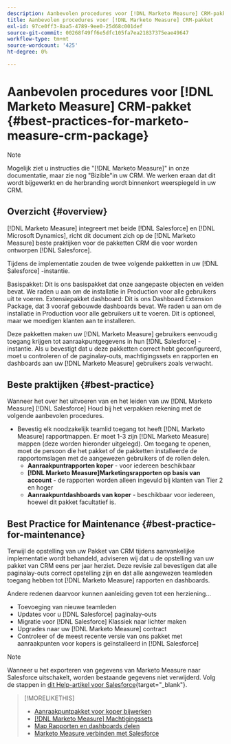 ```yaml
---
description: Aanbevolen procedures voor [!DNL Marketo Measure] CRM-pakket - [!DNL Marketo Measure] - Productdocumentatie
title: Aanbevolen procedures voor [!DNL Marketo Measure] CRM-pakket
exl-id: 97ce0ff3-8aa5-4789-9ee0-25d68c001def
source-git-commit: 00268f49ff6e5dfc105fa7ea21837375eae49647
workflow-type: tm+mt
source-wordcount: '425'
ht-degree: 0%

---
```


# Aanbevolen procedures voor [!DNL Marketo Measure] CRM-pakket {#best-practices-for-marketo-measure-crm-package}

>[!NOTE]
>
>Mogelijk ziet u instructies die &quot;[!DNL Marketo Measure]&quot; in onze documentatie, maar zie nog &quot;Bizible&quot;in uw CRM. We werken eraan dat dit wordt bijgewerkt en de herbranding wordt binnenkort weerspiegeld in uw CRM.

## Overzicht {#overview}

[!DNL Marketo Measure] integreert met beide [!DNL Salesforce] en [!DNL Microsoft Dynamics], richt dit document zich op de [!DNL Marketo Measure] beste praktijken voor de pakketten CRM die voor worden ontworpen [!DNL Salesforce].

Tijdens de implementatie zouden de twee volgende pakketten in uw [!DNL Salesforce] -instantie.

Basispakket: Dit is ons basispakket dat onze aangepaste objecten en velden bevat. We raden u aan om de installatie in Production voor alle gebruikers uit te voeren.
Extensiepakket dashboard: Dit is ons Dashboard Extension Package, dat 3 vooraf gebouwde dashboards bevat. We raden u aan om de installatie in Production voor alle gebruikers uit te voeren. Dit is optioneel, maar we moedigen klanten aan te installeren.

Deze pakketten maken uw [!DNL Marketo Measure] gebruikers eenvoudig toegang krijgen tot aanraakpuntgegevens in hun [!DNL Salesforce] -instantie. Als u bevestigt dat u deze pakketten correct hebt geconfigureerd, moet u controleren of de paginalay-outs, machtigingssets en rapporten en dashboards aan uw [!DNL Marketo Measure] gebruikers zoals verwacht.

## Beste praktijken {#best-practice}

Wanneer het over het uitvoeren van en het leiden van uw [!DNL Marketo Measure] [!DNL Salesforce] Houd bij het verpakken rekening met de volgende aanbevolen procedures.

* Bevestig elk noodzakelijk teamlid toegang tot heeft [!DNL Marketo Measure] rapportmappen. Er moet 1-3 zijn [!DNL Marketo Measure] mappen (deze worden hieronder uitgelegd). Om toegang te openen, moet de persoon die het pakket of de pakketten installeerde de rapportomslagen met de aangewezen gebruikers of de rollen delen.
   * **Aanraakpuntrapporten koper** - voor iedereen beschikbaar
   * **[!DNL Marketo Measure]Marketingsrapporten op basis van account** - de rapporten worden alleen ingevuld bij klanten van Tier 2 en hoger
   * **Aanraakpuntdashboards van koper** - beschikbaar voor iedereen, hoewel dit pakket facultatief is.

## Best Practice for Maintenance {#best-practice-for-maintenance}

Terwijl de opstelling van uw Pakket van CRM tijdens aanvankelijke implementatie wordt behandeld, adviseren wij dat u de opstelling van uw pakket van CRM eens per jaar herziet. Deze revisie zal bevestigen dat alle paginalay-outs correct opstelling zijn en dat alle aangewezen teamleden toegang hebben tot [!DNL Marketo Measure] rapporten en dashboards.

Andere redenen daarvoor kunnen aanleiding geven tot een herziening...

* Toevoeging van nieuwe teamleden
* Updates voor u [!DNL Salesforce] paginalay-outs
* Migratie voor [!DNL Salesforce] Klassiek naar lichter maken
* Upgrades naar uw [!DNL Marketo Measure] contract
* Controleer of de meest recente versie van ons pakket met aanraakpunten voor kopers is geïnstalleerd in [!DNL Salesforce]

>[!NOTE]
>
>Wanneer u het exporteren van gegevens van Marketo Measure naar Salesforce uitschakelt, worden bestaande gegevens niet verwijderd. Volg de stappen in [dit Help-artikel voor Salesforce](https://help.salesforce.com/s/articleView?id=sf.c360_a_delete_data_stream_records.htm&amp;type=5){target="_blank"}.

>[!MORELIKETHIS]
>
>* [Aanraakpuntpakket voor koper bijwerken](/help/configuration-and-setup/marketo-measure-and-salesforce/marketo-measure-salesforce-package-installation-and-set-up.md)
>* [[!DNL Marketo Measure] Machtigingssets](/help/configuration-and-setup/marketo-measure-and-salesforce/marketo-measure-permission-sets.md)
>* [Map Rapporten en dashboards delen](https://help.salesforce.com/articleView?id=analytics_share_folder.htm&amp;type=0)
>* [Marketo Measure verbinden met Salesforce](/help/configuration-and-setup/marketo-measure-and-salesforce/connect-marketo-measure-to-salesforce.md)


